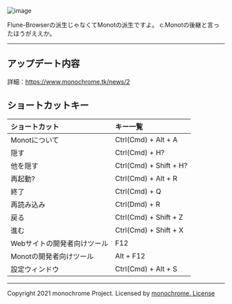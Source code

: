 ![image](https://www.monochrome.tk/image/top/monot.jpg)

Flune-Browserの派生じゃなくてMonotの派生ですよ。
c.Monotの後継と言ったほうがええか。

---

## アップデート内容
詳細：https://www.monochrome.tk/news/2

## ショートカットキー
|ショートカット|キー一覧|
|:--|:--|
|Monotについて|Ctrl(Cmd) + Alt + A|
|隠す|Ctrl(Cmd) + H?|
|他を隠す|Ctrl(Cmd) + Shift + H?|
|再起動?|Ctrl(Cmd) + Alt + R|
|終了|Ctrl(Cmd) + Q|
|再読み込み|Ctrl(Dmd) + R|
|戻る|Ctrl(Cmd) + Shift + Z|
|進む|Ctrl(Cmd) + Shift + X|
|Webサイトの開発者向けツール|F12|
|Monotの開発者向けツール|Alt + F12|
|設定ウィンドウ|Ctrl(Cmd) + Alt + S|

---
Copyright 2021 monochrome Project.
Licensed by [monochrome. License](https://sorakime.github.io/mncr/license)
